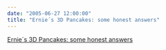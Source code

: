 ```yaml
---
date: "2005-06-27 12:00:00"
title: "Ernie´s 3D Pancakes: some honest answers"
---
```


[Ernie´s 3D Pancakes: some honest answers](/lemire/blog/2005/06-27-ernies-3d-pancakes-some-honest-answers)

